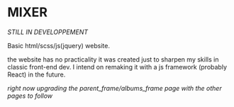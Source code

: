 # MIXER

*STILL IN DEVELOPPEMENT*

Basic html/scss/js(jquery) website.

the website has no practicality it was created just to sharpen my skills in classic front-end dev.
I intend on remaking it with a js framework (probably React) in the future.

*right now upgrading the parent_frame/albums_frame page with the other pages to follow*
